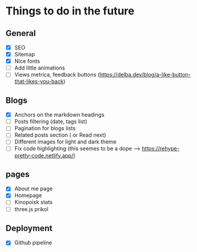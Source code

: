 # Things to do in the future

## General

- [x] SEO
- [x] Sitemap
- [x] Nice fonts
- [ ] Add little animations
- [ ] Views metrica, feedback buttons (https://delba.dev/blog/a-like-button-that-likes-you-back)

## Blogs

- [x] Anchors on the markdown headings
- [ ] Posts filtering (date, tags list)
- [ ] Pagination for blogs lists
- [ ] Related posts section ( or Read next)
- [ ] Different images for light and dark theme
- [ ] Fix code highlighting (this seemes to be a dope --> https://rehype-pretty-code.netlify.app/)

##  pages

- [x] About me page
- [x] Homepage
- [ ] Kinopoisk stats
- [ ] three.js prikol

## Deployment
- [x] Github pipeline
